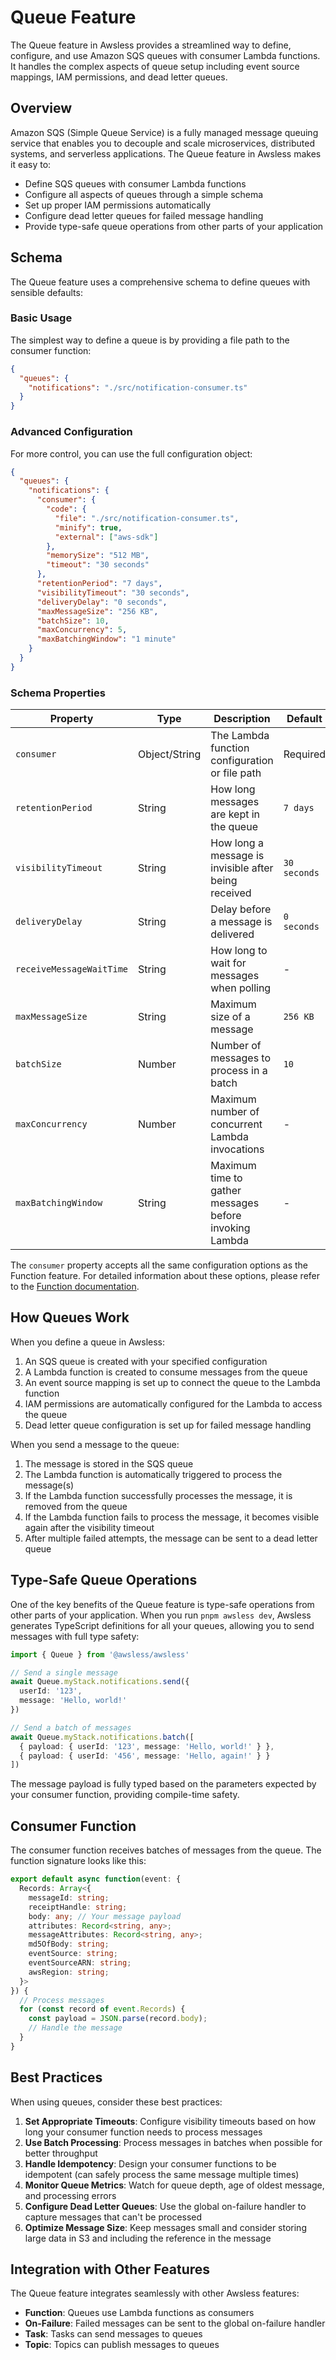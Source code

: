 # Queue Feature

The Queue feature in Awsless provides a streamlined way to define, configure, and use Amazon SQS queues with consumer Lambda functions. It handles the complex aspects of queue setup including event source mappings, IAM permissions, and dead letter queues.

## Overview

Amazon SQS (Simple Queue Service) is a fully managed message queuing service that enables you to decouple and scale microservices, distributed systems, and serverless applications. The Queue feature in Awsless makes it easy to:

- Define SQS queues with consumer Lambda functions
- Configure all aspects of queues through a simple schema
- Set up proper IAM permissions automatically
- Configure dead letter queues for failed message handling
- Provide type-safe queue operations from other parts of your application

## Schema

The Queue feature uses a comprehensive schema to define queues with sensible defaults:

### Basic Usage

The simplest way to define a queue is by providing a file path to the consumer function:

```json
{
  "queues": {
    "notifications": "./src/notification-consumer.ts"
  }
}
```

### Advanced Configuration

For more control, you can use the full configuration object:

```json
{
  "queues": {
    "notifications": {
      "consumer": {
        "code": {
          "file": "./src/notification-consumer.ts",
          "minify": true,
          "external": ["aws-sdk"]
        },
        "memorySize": "512 MB",
        "timeout": "30 seconds"
      },
      "retentionPeriod": "7 days",
      "visibilityTimeout": "30 seconds",
      "deliveryDelay": "0 seconds",
      "maxMessageSize": "256 KB",
      "batchSize": 10,
      "maxConcurrency": 5,
      "maxBatchingWindow": "1 minute"
    }
  }
}
```

### Schema Properties

| Property | Type | Description | Default |
|----------|------|-------------|---------|
| `consumer` | Object/String | The Lambda function configuration or file path | Required |
| `retentionPeriod` | String | How long messages are kept in the queue | `7 days` |
| `visibilityTimeout` | String | How long a message is invisible after being received | `30 seconds` |
| `deliveryDelay` | String | Delay before a message is delivered | `0 seconds` |
| `receiveMessageWaitTime` | String | How long to wait for messages when polling | - |
| `maxMessageSize` | String | Maximum size of a message | `256 KB` |
| `batchSize` | Number | Number of messages to process in a batch | `10` |
| `maxConcurrency` | Number | Maximum number of concurrent Lambda invocations | - |
| `maxBatchingWindow` | String | Maximum time to gather messages before invoking Lambda | - |

The `consumer` property accepts all the same configuration options as the Function feature. For detailed information about these options, please refer to the [Function documentation](Function.md).

## How Queues Work

When you define a queue in Awsless:

1. An SQS queue is created with your specified configuration
2. A Lambda function is created to consume messages from the queue
3. An event source mapping is set up to connect the queue to the Lambda function
4. IAM permissions are automatically configured for the Lambda to access the queue
5. Dead letter queue configuration is set up for failed message handling

When you send a message to the queue:

1. The message is stored in the SQS queue
2. The Lambda function is automatically triggered to process the message(s)
3. If the Lambda function successfully processes the message, it is removed from the queue
4. If the Lambda function fails to process the message, it becomes visible again after the visibility timeout
5. After multiple failed attempts, the message can be sent to a dead letter queue

## Type-Safe Queue Operations

One of the key benefits of the Queue feature is type-safe operations from other parts of your application. When you run `pnpm awsless dev`, Awsless generates TypeScript definitions for all your queues, allowing you to send messages with full type safety:

```typescript
import { Queue } from '@awsless/awsless'

// Send a single message
await Queue.myStack.notifications.send({
  userId: '123',
  message: 'Hello, world!'
})

// Send a batch of messages
await Queue.myStack.notifications.batch([
  { payload: { userId: '123', message: 'Hello, world!' } },
  { payload: { userId: '456', message: 'Hello, again!' } }
])
```

The message payload is fully typed based on the parameters expected by your consumer function, providing compile-time safety.

## Consumer Function

The consumer function receives batches of messages from the queue. The function signature looks like this:

```typescript
export default async function(event: {
  Records: Array<{
    messageId: string;
    receiptHandle: string;
    body: any; // Your message payload
    attributes: Record<string, any>;
    messageAttributes: Record<string, any>;
    md5OfBody: string;
    eventSource: string;
    eventSourceARN: string;
    awsRegion: string;
  }>
}) {
  // Process messages
  for (const record of event.Records) {
    const payload = JSON.parse(record.body);
    // Handle the message
  }
}
```

## Best Practices

When using queues, consider these best practices:

1. **Set Appropriate Timeouts**: Configure visibility timeouts based on how long your consumer function needs to process messages
2. **Use Batch Processing**: Process messages in batches when possible for better throughput
3. **Handle Idempotency**: Design your consumer functions to be idempotent (can safely process the same message multiple times)
4. **Monitor Queue Metrics**: Watch for queue depth, age of oldest message, and processing errors
5. **Configure Dead Letter Queues**: Use the global on-failure handler to capture messages that can't be processed
6. **Optimize Message Size**: Keep messages small and consider storing large data in S3 and including the reference in the message

## Integration with Other Features

The Queue feature integrates seamlessly with other Awsless features:

- **Function**: Queues use Lambda functions as consumers
- **On-Failure**: Failed messages can be sent to the global on-failure handler
- **Task**: Tasks can send messages to queues
- **Topic**: Topics can publish messages to queues
